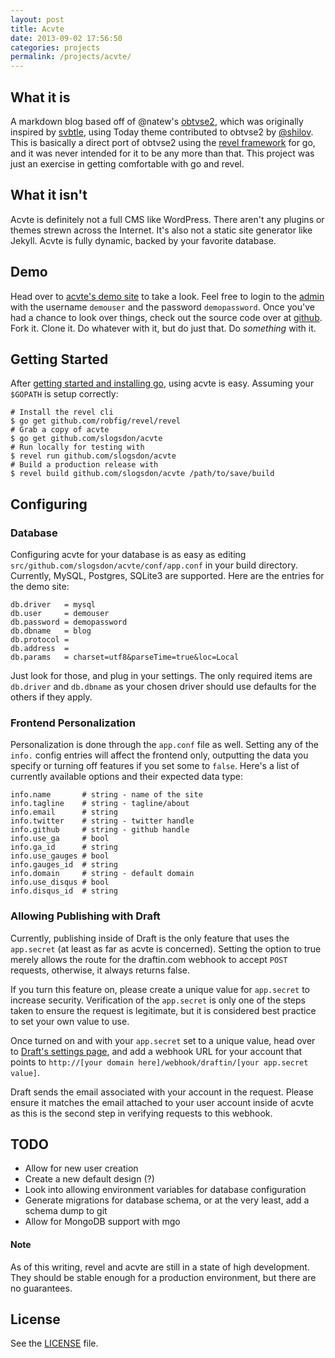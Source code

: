 ```yaml
---
layout: post
title: Acvte
date: 2013-09-02 17:56:50
categories: projects
permalink: /projects/acvte/
---
```


## What it is

A markdown blog based off of @natew's [obtvse2](https://github.com/natew/obtvse2), which was originally 
inspired by [svbtle](https://svbtle.com), using Today theme contributed to obtvse2 by [@shilov](https://github.com/shilov). This is basically a direct 
port of obtvse2 using the [revel framework](http://robfig.github.io/revel/) for go, and it was never intended for it to be any more than that. This project was 
just an exercise in getting comfortable with go and revel.

## What it isn't

Acvte is definitely not a full CMS like WordPress. There aren't any plugins or themes strewn across the Internet. It's also not a static site generator like Jekyll. Acvte is fully dynamic, backed by your favorite database.

## Demo

Head over to [acvte's demo site](http://acvte.shanelogsdon.com) to take a look. Feel free to login to the [admin](http://acvte.shanelogsdon.com/admin) with the username `demouser` and the password `demopassword`. Once you've had a chance to look over things, check out the source code over at [github](https://github.com/slogsdon/acvte). Fork it. Clone it. Do whatever with it, but do just that. Do *something* with it.

## Getting Started

After [getting started and installing go](http://golang.org/doc/install), using acvte is easy. Assuming your `$GOPATH` is setup correctly:

    # Install the revel cli
    $ go get github.com/robfig/revel/revel
    # Grab a copy of acvte
    $ go get github.com/slogsdon/acvte    
    # Run locally for testing with
    $ revel run github.com/slogsdon/acvte
    # Build a production release with
    $ revel build github.com/slogsdon/acvte /path/to/save/build
    
## Configuring

### Database

Configuring acvte for your database is as easy as editing 
`src/github.com/slogsdon/acvte/conf/app.conf` in your build directory. Currently, MySQL, Postgres, SQLite3 are supported. Here are the entries for the demo site:

    db.driver   = mysql
    db.user     = demouser
    db.password = demopassword
    db.dbname   = blog
    db.protocol =
    db.address  =
    db.params   = charset=utf8&parseTime=true&loc=Local
    
Just look for those, and plug in your settings. The only required items are `db.driver` and `db.dbname` as your chosen driver should use defaults for the others if they apply.

### Frontend Personalization

Personalization is done through the `app.conf` file as well. Setting any of the `info.` config entries will affect the frontend only, outputting the data you specify or turning off features if you set some to `false`. Here's a list of currently available options and their expected data type:

    info.name       # string - name of the site
    info.tagline    # string - tagline/about
    info.email      # string
    info.twitter    # string - twitter handle
    info.github     # string - github handle
    info.use_ga     # bool
    info.ga_id      # string
    info.use_gauges # bool
    info.gauges_id  # string
    info.domain     # string - default domain
    info.use_disqus # bool
    info.disqus_id  # string
    
### Allowing Publishing with Draft

Currently, publishing inside of Draft is the only feature that uses the `app.secret` (at least as far as acvte is concerned). Setting the option to true merely allows the route for the draftin.com webhook to accept `POST` requests, otherwise, it always returns false.

If you turn this feature on, please create a unique value for `app.secret` to increase security. Verification of the `app.secret` is only one of the steps taken to ensure the request is legitimate, but it is considered best practice to set your own value to use.

Once turned on and with your `app.secret` set to a unique value, head over to [Draft's settings page](https://draftin.com/publishers), and add a webhook URL for your account that points to `http://[your domain here]/webhook/draftin/[your app.secret value]`. 

Draft sends the email associated with your account in the request. Please ensure it matches the email attached to your user account inside of acvte as this is the second step in verifying requests to this webhook.

## TODO

- Allow for new user creation
- Create a new default design (?)
- Look into allowing environment variables for database configuration
- Generate migrations for database schema, or at the very least, add a schema dump to git
- Allow for MongoDB support with mgo


#### Note

As of this writing, revel and acvte are still in a state of high development. They should be stable enough for a production environment, but there are no guarantees.

## License

See the [LICENSE](https://github.com/slogsdon/acvte/blob/master/LICENSE) file.